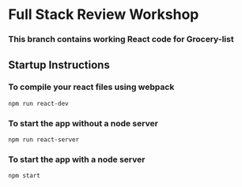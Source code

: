 # Full Stack Review Workshop

### This branch contains working React code for Grocery-list

## Startup Instructions

### To compile your react files using webpack

```#!/bin/bash
npm run react-dev
```

### To start the app without a node server

```#!/bin/bash
npm run react-server
```

### To start the app with a node server

```#!/bin/bash
npm start
```
